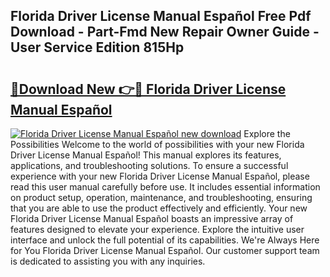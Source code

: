 ## Florida Driver License Manual Español Free Pdf Download - Part-Fmd New Repair Owner Guide - User Service Edition 815Hp

# <h2><a href="http://bc19491.oget.top/?id=Florida+Driver+License+Manual+Espa%c3%b1ol">🔗Download New 👉🔴 Florida Driver License Manual Español</a></h2>

[![Florida Driver License Manual Español new download](https://i.imgur.com/5g1atiW.png)](http://bc19491.oget.top/?id=Florida+Driver+License+Manual+Espa%c3%b1ol)
Explore the Possibilities Welcome to the world of possibilities with your new Florida Driver License Manual Español! This manual explores its features, applications, and troubleshooting solutions. To ensure a successful experience with your new Florida Driver License Manual Español, please read this user manual carefully before use. It includes essential information on product setup, operation, maintenance, and troubleshooting, ensuring that you are able to use the product effectively and efficiently. Your new Florida Driver License Manual Español boasts an impressive array of features designed to elevate your experience. Explore the intuitive user interface and unlock the full potential of its capabilities. We're Always Here for You Florida Driver License Manual Español. Our customer support team is dedicated to assisting you with any inquiries.
